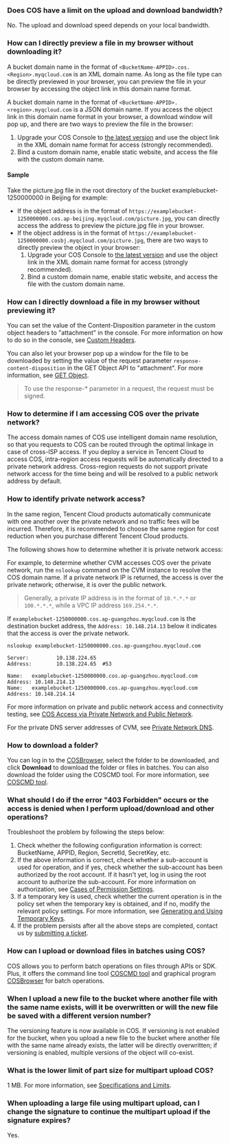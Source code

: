### Does COS have a limit on the upload and download bandwidth?

No. The upload and download speed depends on your local bandwidth.

### How can I directly preview a file in my browser without downloading it?

A bucket domain name in the format of `<BucketName-APPID>.cos.<Region>.myqcloud.com` is an XML domain name. As long as the file type can be directly previewed in your browser, you can preview the file in your browser by accessing the object link in this domain name format.

A bucket domain name in the format of `<BucketName-APPID>.<region>.myqcloud.com` is a JSON domain name. If you access the object link in this domain name format in your browser, a download window will pop up, and there are two ways to preview the file in the browser:

1. Upgrade your COS Console to [the latest version](https://console.cloud.tencent.com/cos5) and use the object link in the XML domain name format for access (strongly recommended).
2. Bind a custom domain name, enable static website, and access the file with the custom domain name.

#### Sample

Take the picture.jpg file in the root directory of the bucket examplebucket-1250000000 in Beijing for example:

- If the object address is in the format of `https://examplebucket-1250000000.cos.ap-beijing.myqcloud.com/picture.jpg`, you can directly access the address to preview the picture.jpg file in your browser.
- If the object address is in the format of `https://examplebucket-1250000000.cosbj.myqcloud.com/picture.jpg`, there are two ways to directly preview the object in your browser:
  1. Upgrade your COS Console to [the latest version](https://console.cloud.tencent.com/cos5) and use the object link in the XML domain name format for access (strongly recommended).
  2. Bind a custom domain name, enable static website, and access the file with the custom domain name.

### How can I directly download a file in my browser without previewing it?

You can set the value of the Content-Disposition parameter in the custom object headers to "attachment" in the console. For more information on how to do so in the console, see [Custom Headers](https://intl.cloud.tencent.com/document/product/436/13361).

You can also let your browser pop up a window for the file to be downloaded by setting the value of the request parameter `response-content-disposition` in the GET Object API to "attachment". For more information, see [GET Object](https://intl.cloud.tencent.com/document/product/436/7753).

>To use the response-* parameter in a request, the request must be signed.

### How to determine if I am accessing COS over the private network?

The access domain names of COS use intelligent domain name resolution, so that you requests to COS can be routed through the optimal linkage in case of cross-ISP access. If you deploy a service in Tencent Cloud to access COS, intra-region access requests will be automatically directed to a private network address. Cross-region requests do not support private network access for the time being and will be resolved to a public network address by default.

### How to identify private network access?

In the same region, Tencent Cloud products automatically communicate with one another over the private network and no traffic fees will be incurred. Therefore, it is recommended to choose the same region for cost reduction when you purchase different Tencent Cloud products.

The following shows how to determine whether it is private network access:

For example, to determine whether CVM accesses COS over the private network, run the `nslookup` command on the CVM instance to resolve the COS domain name. If a private network IP is returned, the access is over the private network; otherwise, it is over the public network.

>Generally, a private IP address is in the format of `10.*.*.*` or `100.*.*.*`, while a VPC IP address `169.254.*.*`.

If `examplebucket-1250000000.cos.ap-guangzhou.myqcloud.com` is the destination bucket address, the `Address: 10.148.214.13` below it indicates that the access is over the private network.

```shell
nslookup examplebucket-1250000000.cos.ap-guangzhou.myqcloud.com

Server:         10.138.224.65
Address:        10.138.224.65  #53

Name:   examplebucket-1250000000.cos.ap-guangzhou.myqcloud.com
Address: 10.148.214.13
Name:   examplebucket-1250000000.cos.ap-guangzhou.myqcloud.com
Address: 10.148.214.14
```

For more information on private and public network access and connectivity testing, see [COS Access via Private Network and Public Network](https://intl.cloud.tencent.com/document/product/436/30613#.E5.86.85.E7.BD.91.E4.B8.8E.E5.A4.96.E7.BD.91.E8.AE.BF.E9.97.AE).

For the private DNS server addresses of CVM, see [Private Network DNS](https://intl.cloud.tencent.com/document/product/213/5225#.E5.86.85.E7.BD.91-dns).

### How to download a folder?

You can log in to the [COSBrowser](https://intl.cloud.tencent.com/document/product/436/11366), select the folder to be downloaded, and click **Download** to download the folder or files in batches. You can also download the folder using the COSCMD tool. For more information, see [COSCMD tool](https://intl.cloud.tencent.com/document/product/436/10976).

### What should I do if the error "403 Forbidden" occurs or the access is denied when I perform upload/download and other operations?

Troubleshoot the problem by following the steps below:

1. Check whether the following configuration information is correct:
   BucketName, APPID, Region, SecretId, SecretKey, etc.
2. If the above information is correct, check whether a sub-account is used for operation, and if yes, check whether the sub-account has been authorized by the root account. If it hasn't yet, log in using the root account to authorize the sub-account. For more information on authorization, see [Cases of Permission Settings](https://intl.cloud.tencent.com/document/product/436/12514).
3. If a temporary key is used, check whether the current operation is in the policy set when the temporary key is obtained, and if no, modify the relevant policy settings. For more information, see [Generating and Using Temporary Keys](https://intl.cloud.tencent.com/document/product/436/14048).
4. If the problem persists after all the above steps are completed, contact us by [submitting a ticket](https://console.cloud.tencent.com/workorder/category?level1_id=83&level2_id=84&source=0&data_title=%E5%AF%B9%E8%B1%A1%E5%AD%98%E5%82%A8%20COS&step=1).


### How can I upload or download files in batches using COS?

COS allows you to perform batch operations on files through APIs or SDK. Plus, it offers the command line tool [COSCMD tool](https://intl.cloud.tencent.com/document/product/436/10976) and graphical program [COSBrowser](https://intl.cloud.tencent.com/document/product/436/11366) for batch operations.


### When I upload a new file to the bucket where another file with the same name exists, will it be overwritten or will the new file be saved with a different version number?

The versioning feature is now available in COS. If versioning is not enabled for the bucket, when you upload a new file to the bucket where another file with the same name already exists, the latter will be directly overwritten; if versioning is enabled, multiple versions of the object will co-exist.

### What is the lower limit of part size for multipart upload COS?

1 MB. For more information, see [Specifications and Limits](https://intl.cloud.tencent.com/document/product/436/14518).

### When uploading a large file using multipart upload, can I change the signature to continue the multipart upload if the signature expires?

Yes.

